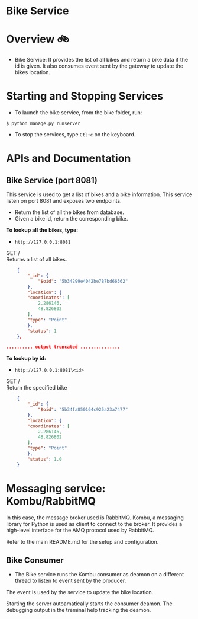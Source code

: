# Bike Service

Overview :bike:
========

* Bike Service: It provides the list of all bikes and return a bike data if the id is given. It also consumes event sent by the gateway to update the bikes location.




Starting and Stopping Services
==============================

* To launch the bike service, from the bike folder, run:
```
$ python manage.py runserver
```

* To stop the services, type `Ctl+c` on the keyboard.




APIs and Documentation
======================

## Bike Service (port 8081)

This service is used to get a list of bikes and a bike information. This service listen on port 8081 and exposes two endpoints.

* Return the list of all the bikes from database.
* Given a bike id, return the corresponding bike.



**To lookup all the bikes, type:**  
* `http://127.0.0.1:8081`  

GET /  
Returns a list of all bikes.  

```json
    {
        "_id": {
            "$oid": "5b34299e4042be787bd66362"
        }, 
        "location": {
        "coordinates": [
            2.286146, 
            48.826802
        ], 
        "type": "Point"
        }, 
        "status": 1
    }, 

.......... output truncated ...............
```


**To lookup by id:**  
* `http://127.0.0.1:8081\<id>`  

GET /  
Return the specified bike   

```json
    {
        "_id": {
            "$oid": "5b34fa850164c925a23a7477"
        }, 
        "location": {
        "coordinates": [
            2.286146, 
            48.826802
        ], 
        "type": "Point"
        }, 
        "status": 1.0
    }
```



Messaging service: Kombu/RabbitMQ
=================================
In this case, the message broker used is RabbitMQ. Kombu, a messaging library for Python is used as client to connect to the broker. It provides a high-level interface for the AMQ protocol used by RabbitMQ.  

Refer to the main README.md for the setup and configuration.  


## Bike Consumer
* The Bike service runs the Kombu consumer as deamon on a different thread to listen to event sent by the producer.  


The event is used by the service to update the bike location.  

Starting the server autoamatically starts the consumer deamon. The debugging output in the treminal help tracking the deamon.


